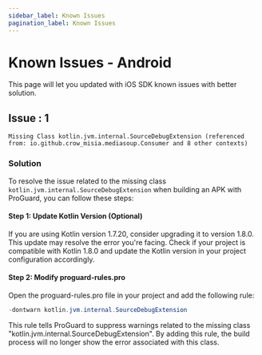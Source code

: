```yaml
---
sidebar_label: Known Issues
pagination_label: Known Issues
---
```


# Known Issues - Android

This page will let you updated with iOS SDK known issues with better solution.

## Issue : 1

```
Missing Class kotlin.jvm.internal.SourceDebugExtension (referenced from: io.github.crow_misia.mediasoup.Consumer and 8 other contexts)
```

### Solution

To resolve the issue related to the missing class `kotlin.jvm.internal.SourceDebugExtension` when building an APK with ProGuard, you can follow these steps:

#### Step 1: Update Kotlin Version (Optional)

If you are using Kotlin version 1.7.20, consider upgrading it to version 1.8.0. This update may resolve the error you're facing. Check if your project is compatible with Kotlin 1.8.0 and update the Kotlin version in your project configuration accordingly.

#### Step 2: Modify proguard-rules.pro

Open the proguard-rules.pro file in your project and add the following rule:

```java
-dontwarn kotlin.jvm.internal.SourceDebugExtension
```

This rule tells ProGuard to suppress warnings related to the missing class "kotlin.jvm.internal.SourceDebugExtension". By adding this rule, the build process will no longer show the error associated with this class.
